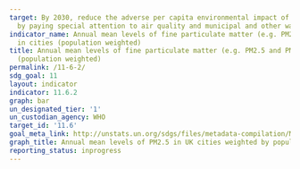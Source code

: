 ```yaml
---
target: By 2030, reduce the adverse per capita environmental impact of cities, including
  by paying special attention to air quality and municipal and other waste management.
indicator_name: Annual mean levels of fine particulate matter (e.g. PM2.5 and PM10)
  in cities (population weighted)
title: Annual mean levels of fine particulate matter (e.g. PM2.5 and PM10) in cities
  (population weighted)
permalink: /11-6-2/
sdg_goal: 11
layout: indicator
indicator: 11.6.2
graph: bar
un_designated_tier: '1'
un_custodian_agency: WHO
target_id: '11.6'
goal_meta_link: http://unstats.un.org/sdgs/files/metadata-compilation/Metadata-Goal-11.pdf
graph_title: Annual mean levels of PM2.5 in UK cities weighted by population
reporting_status: inprogress
---
```

